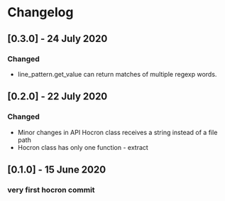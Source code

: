 # Changelog

## [0.3.0] - 24 July 2020

### Changed

- line_pattern.get_value can return matches of multiple regexp words.


## [0.2.0] - 22 July 2020

### Changed

- Minor changes in API Hocron class receives a string instead of a file path
- Hocron class has only one function - extract

## [0.1.0] - 15 June 2020

### very first hocron commit

